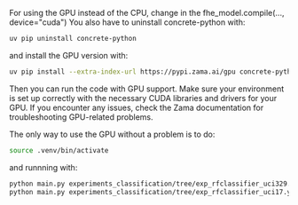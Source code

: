 For using the GPU instead of the CPU, change in the fhe_model.compile(..., device="cuda")
You also have to uninstall concrete-python with:
```bash
uv pip uninstall concrete-python
```
and install the GPU version with:
```bash
uv pip install --extra-index-url https://pypi.zama.ai/gpu concrete-python
```
Then you can run the code with GPU support. Make sure your environment is set up correctly with the necessary CUDA libraries and drivers for your GPU.
If you encounter any issues, check the Zama documentation for troubleshooting GPU-related problems.

The only way to use the GPU without a problem is to do:
```bash
source .venv/bin/activate
```
and runnning with:
```bash
python main.py experiments_classification/tree/exp_rfclassifier_uci329.yaml --clear-progress uci329rfc.bin
python main.py experiments_classification/tree/exp_rfclassifier_uci17.yaml --clear-progress uci17rfc.bin
```